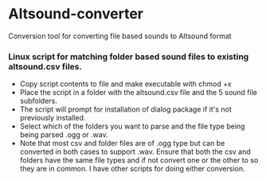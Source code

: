 # Altsound-converter
Conversion tool for converting file based sounds to Altsound format

### Linux script for matching folder based sound files to existing altsound.csv files. ###
- Copy script contents to file and make executable with chmod +x <scriptname>
- Place the script in a folder with the altsound.csv file and the 5 sound file subfolders.
- The script will prompt for installation of dialog package if it's not previously installed.
- Select which of the folders you want to parse and the file type being being parsed .ogg or .wav. 
 - Note that most csv and folder files are of .ogg type but can be converted in both cases to support .wav. Ensure that both the csv and folders have the same file types and if not convert one or the other to so they are in common. I have other scripts for doing either conversion.
